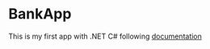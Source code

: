 # BankApp

This is my first app with .NET C# following [documentation](https://docs.microsoft.com/en-us/dotnet/csharp/fundamentals/tutorials/classes?WT.mc_id=Educationalcsharp-c9-scottha)